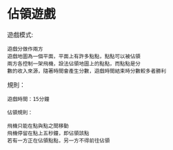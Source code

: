 # 佔領遊戲

遊戲模式:
    
    遊戲分做作兩方
    遊戲地圖為一個平面，平面上有許多點點，點點可以被佔領
    兩方各控制一架飛機，設法佔領地圖上的點點，而點點是分
    數的收入來源，隨著時間會產生分數，遊戲時間結束時分數較多者勝利    

規則：

    遊戲時間：15分鐘
    
    佔領規則：
	
	飛機只能在點與點之間移動
	飛機停留在點上五秒鐘，即佔領該點
    若有一方正在佔領點點，另一方不得前往佔領

